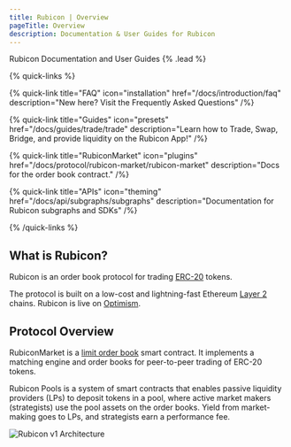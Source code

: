 ```yaml
---
title: Rubicon | Overview
pageTitle: Overview
description: Documentation & User Guides for Rubicon
---
```


Rubicon Documentation and User Guides {% .lead %}

{% quick-links %}

{% quick-link title="FAQ" icon="installation" href="/docs/introduction/faq" description="New here? Visit the Frequently Asked Questions" /%}

{% quick-link title="Guides" icon="presets" href="/docs/guides/trade/trade" description="Learn how to Trade, Swap, Bridge, and provide liquidity on the Rubicon App!" /%}

{% quick-link title="RubiconMarket" icon="plugins" href="/docs/protocol/rubicon-market/rubicon-market" description="Docs for the order book contract." /%}

{% quick-link title="APIs" icon="theming" href="/docs/api/subgraphs/subgraphs" description="Documentation for Rubicon subgraphs and SDKs" /%}

{% /quick-links %}

## What is Rubicon?

Rubicon is an order book protocol for trading [ERC-20](https://ethereum.org/en/developers/docs/standards/tokens/erc-20/) tokens.

The protocol is built on a low-cost and lightning-fast Ethereum [Layer 2](https://ethereum.org/en/layer-2/) chains. Rubicon is live on [Optimism](https://www.optimism.io/).

## Protocol Overview

RubiconMarket is a [limit order book](https://en.wikipedia.org/wiki/Central_limit_order_book) smart contract. It implements a matching engine and order books for peer-to-peer trading of ERC-20 tokens.

Rubicon Pools is a system of smart contracts that enables passive liquidity providers (LPs) to deposit tokens in a pool, where active market makers (strategists) use the pool assets on the order books. Yield from market-making goes to LPs, and strategists earn a performance fee.

![Rubicon v1 Architecture](/assets/Rubicon_v1_RubiconMarket.png)
